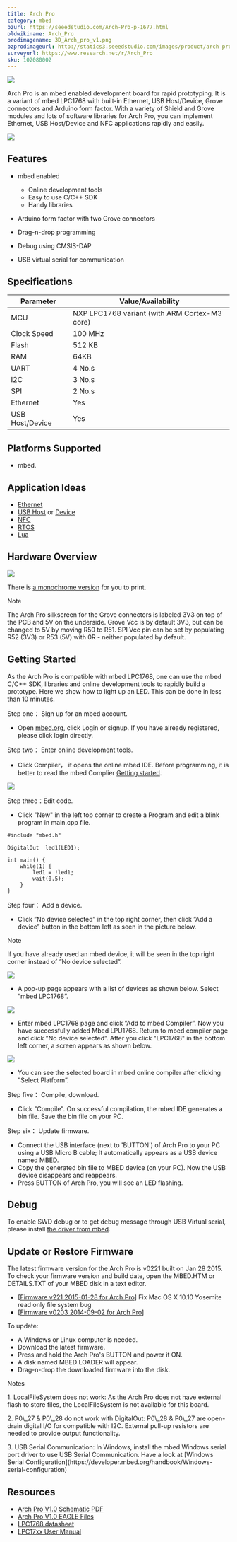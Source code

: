 ```yaml
---
title: Arch Pro
category: mbed
bzurl: https://seeedstudio.com/Arch-Pro-p-1677.html
oldwikiname: Arch_Pro
prodimagename: 3D_Arch_pro_v1.png
bzprodimageurl: http://statics3.seeedstudio.com/images/product/arch pro.jpg
surveyurl: https://www.research.net/r/Arch_Pro
sku: 102080002
---
```


![](/assets/Arch_Pro/img/3D_Arch_pro_v1.png)

Arch Pro is an mbed enabled development board for rapid prototyping. It is a variant of mbed LPC1768 with built-in Ethernet, USB Host/Device, Grove connectors and Arduino form factor. With a variety of Shield and Grove modules and lots of software libraries for Arch Pro, you can implement Ethernet, USB Host/Device and NFC applications rapidly and easily.

[![](/assets/common/Get_One_Now_Banner.png)](http://www.seeedstudio.com/depot/Arch-Pro-p-1677.html)

Features
--------

-   mbed enabled
    -   Online development tools
    -   Easy to use C/C++ SDK
    -   Handy libraries

-   Arduino form factor with two Grove connectors
-   Drag-n-drop programming
-   Debug using CMSIS-DAP
-   USB virtual serial for communication

Specifications
-------------

| Parameter       | Value/Availability                            |
|-----------------|-----------------------------------------------|
| MCU             | NXP LPC1768 variant (with ARM Cortex-M3 core) |
| Clock Speed     | 100 MHz                                       |
| Flash           | 512 KB                                        |
| RAM             | 64KB                                          |
| UART            | 4 No.s                                        |
| I2C             | 3 No.s                                        |
| SPI             | 2 No.s                                        |
| Ethernet        | Yes                                           |
| USB Host/Device | Yes                                           |

 Platforms Supported
-----------------

-   mbed.

Application Ideas
-----------------

-   [Ethernet](https://mbed.org/handbook/Ethernet-Interface)
-   [USB Host](https://mbed.org/handbook/USBHost) or [Device](https://mbed.org/handbook/USBDevice)
-   [NFC](https://mbed.org/users/yihui/notebook/rapid-prototyping-with-nfc/)
-   [RTOS](https://mbed.org/handbook/RTOS)
-   [Lua](http://mbed.org/users/jsnyder/notebook/elua-preliminary-port/)

Hardware Overview
-----------------

![](/assets/Arch_Pro/img/Arch_pro_v1_pinout.png)

There is [a monochrome version](http://seeed-studio.github.io/Artwork/images/arch_pro_v1_pinout_mono.png) for you to print.

<div class="admonition note">
<p class="admonition-title">Note</p>
The Arch Pro silkscreen for the Grove connectors is labeled 3V3 on top of the PCB and 5V on the underside. Grove Vcc is by default 3V3, but can be changed to 5V by moving R50 to R51. SPI Vcc pin can be set by populating R52 (3V3) or R53 (5V) with 0R - neither populated by default.
</div>

Getting Started
---------------

As the Arch Pro is compatible with mbed LPC1768, one can use the mbed C/C++ SDK, libraries and online development tools to rapidly build a prototype.
Here we show how to light up an LED. This can be done in less than 10 minutes.

Step one： Sign up for an mbed account.

-   Open [mbed.org](https://developer.mbed.org/), click Login or signup. If you have already registered, please click login directly.

Step two： Enter online development tools.

-   Click Compiler， it opens the online mbed IDE. Before programming, it is better to read the mbed Complier [Getting started](https://developer.mbed.org/getting-started/).

![](/assets/Arch_Pro/img/Open_Compiler.jpg)

Step three：Edit code.

-   Click "New" in the left top corner to create a Program and edit a blink program in main.cpp file.

```
#include "mbed.h"
 
DigitalOut  led1(LED1);
 
int main() {
    while(1) {
        led1 = !led1; 
        wait(0.5); 
    }
}
```

Step four： Add a device.

-   Click ”No device selected” in the top right corner, then click ”Add a device” button in the bottom left as seen in the picture below.

<div class="admonition note">
<p class="admonition-title">Note</p>
If you have already used an mbed device, it will be seen in the top right corner instead of ”No device selected”.
</div>

![](/assets/Arch_Pro/img/选择设备.jpg)

-   A pop-up page appears with a list of devices as shown below. Select ”mbed LPC1768”.

![](/assets/Arch_Pro/img/选择设备1.jpg)

-   Enter mbed LPC1768 page and click ”Add to mbed Compiler”. Now you have successfully added Mbed LPU1768. Return to mbed compiler page and click ”No device selected”. After you click "LPC1768" in the bottom left corner, a screen appears as shown below.

![](/assets/Arch_Pro/img/Arch_pro_add_platform.png)

-   You can see the selected board in mbed online compiler after clicking ”Select Platform”.

Step five： Compile, download.

-   Click "Compile". On successful compilation, the mbed IDE generates a bin file. Save the bin file on your PC.

Step six： Update firmware.

-   Connect the USB interface (next to 'BUTTON') of Arch Pro to your PC using a USB Micro B cable; It automatically appears as a USB device named MBED.
-   Copy the generated bin file to MBED device (on your PC). Now the USB device disappears and reappears.
-   Press BUTTON of Arch Pro, you will see an LED flashing.

Debug
-----

To enable SWD debug or to get debug message through USB Virtual serial, please install [the driver from mbed](https://developer.mbed.org/handbook/Windows-serial-configuration).

Update or Restore Firmware
--------------------------

The latest firmware version for the Arch Pro is v0221 built on Jan 28 2015. To check your firmware version and build date, open the MBED.HTM or DETAILS.TXT of your MBED disk in a text editor.

-   \[[Firmware v221 2015-01-28 for Arch Pro](https://developer.mbed.org/media/uploads/yihui/lpc11u35_lpc1768_if_mbed_20150128.bin)\] Fix Mac OS X 10.10 Yosemite read only file system bug
-   \[[Firmware v0203 2014-09-02 for Arch Pro](https://github.com/xiongyihui/CMSIS-DAP/raw/arch_pro/interface/mdk/lpc11u35/lpc11u35_lpc1768_if_mbed_bootloader.bin)\]

To update:

-   A Windows or Linux computer is needed.
-   Download the latest firmware.
-   Press and hold the Arch Pro's BUTTON and power it ON.
-   A disk named MBED LOADER will appear.
-   Drag-n-drop the downloaded firmware into the disk.

<div class="admonition note">
<p class="admonition-title">Notes</p>
<p> 1. LocalFileSystem does not work:
As the Arch Pro does not have external flash to store files, the LocalFileSystem is not available for this board.</p>

<p> 2. P0\_27 & P0\_28 do not work with DigitalOut:
P0\_28 & P0\_27 are open-drain digital I/O for compatible with I2C. External pull-up resistors are needed to provide output functionality.</p>

<p> 3. USB Serial Communication:
In Windows, install the mbed Windows serial port driver to use USB Serial Communication. Have a look at [Windows Serial Configuration](https://developer.mbed.org/handbook/Windows-serial-configuration)</p>
</div>

Resources
---------

-   [Arch Pro V1.0 Schematic PDF](/assets/Arch_Pro/res/Arch_Pro_V1.0_Schematic.pdf)
-   [Arch Pro V1.0 EAGLE Files](/assets/Arch_Pro/res/Arch_Pro_V1.0.zip)
-   [LPC1768 datasheet](/assets/Arch_Pro/res/LPC1769_68_67_66_65_64_63.pdf)
-   [LPC17xx User Manual](/assets/Arch_Pro/res/LPC17xxUserManual.pdf)

<!-- This Markdown file was created from http://www.seeedstudio.com/wiki/Arch_Pro -->
